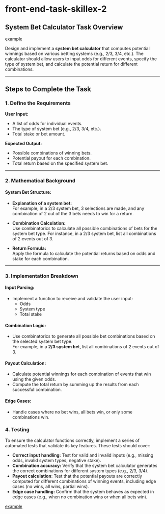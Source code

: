 # front-end-task-skillex-2
## System Bet Calculator Task Overview

[example](http://images.lsbet.com/calculator/calculate.html)

Design and implement a **system bet calculator** that computes potential winnings based on various betting systems (e.g., 2/3, 3/4, etc.). The calculator should allow users to input odds for different events, specify the type of system bet, and calculate the potential return for different combinations.

---

## Steps to Complete the Task

### 1. Define the Requirements

**User Input:**
- A list of odds for individual events.
- The type of system bet (e.g., 2/3, 3/4, etc.).
- Total stake or bet amount.

**Expected Output:**
- Possible combinations of winning bets.
- Potential payout for each combination.
- Total return based on the specified system bet.

---

### 2. Mathematical Background

#### System Bet Structure:
- **Explanation of a system bet:**  
  For example, in a 2/3 system bet, 3 selections are made, and any combination of 2 out of the 3 bets needs to win for a return.
  
- **Combination Calculation:**  
  Use combinatorics to calculate all possible combinations of bets for the system bet type. For instance, in a 2/3 system bet, list all combinations of 2 events out of 3.
  
- **Return Formula:**  
  Apply the formula to calculate the potential returns based on odds and stake for each combination.

---

### 3. Implementation Breakdown

#### Input Parsing:
- Implement a function to receive and validate the user input:
  - Odds
  - System type
  - Total stake

#### Combination Logic:
- Use combinatorics to generate all possible bet combinations based on the selected system bet type.  
  For example, in a **2/3 system bet**, list all combinations of 2 events out of 3.

#### Payout Calculation:
- Calculate potential winnings for each combination of events that win using the given odds.
- Compute the total return by summing up the results from each successful combination.

#### Edge Cases:
- Handle cases where no bet wins, all bets win, or only some combinations win.

### 4. Testing

To ensure the calculator functions correctly, implement a series of automated tests that validate its key features. These tests should cover:

- **Correct input handling:** Test for valid and invalid inputs (e.g., missing odds, invalid system types, negative stake).
- **Combination accuracy:** Verify that the system bet calculator generates the correct combinations for different system types (e.g., 2/3, 3/4).
- **Payout calculation:** Test that the potential payouts are correctly computed for different combinations of winning events, including edge cases (no wins, all wins, partial wins).
- **Edge case handling:** Confirm that the system behaves as expected in edge cases (e.g., when no combination wins or when all bets win).

[example](http://images.lsbet.com/calculator/calculate.html)

